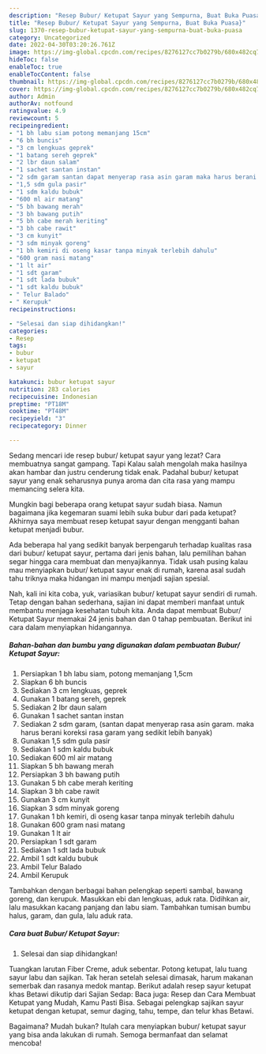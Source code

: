 ```yaml
---
description: "Resep Bubur/ Ketupat Sayur yang Sempurna, Buat Buka Puasa}"
title: "Resep Bubur/ Ketupat Sayur yang Sempurna, Buat Buka Puasa}"
slug: 1370-resep-bubur-ketupat-sayur-yang-sempurna-buat-buka-puasa
category: Uncategorized
date: 2022-04-30T03:20:26.761Z
image: https://img-global.cpcdn.com/recipes/8276127cc7b0279b/680x482cq70/bubur-ketupat-sayur-foto-resep-utama.jpg
hideToc: false
enableToc: true
enableTocContent: false
thumbnail: https://img-global.cpcdn.com/recipes/8276127cc7b0279b/680x482cq70/bubur-ketupat-sayur-foto-resep-utama.jpg
cover: https://img-global.cpcdn.com/recipes/8276127cc7b0279b/680x482cq70/bubur-ketupat-sayur-foto-resep-utama.jpg
author: Admin
authorAv: notfound
ratingvalue: 4.9
reviewcount: 5
recipeingredient:
- "1 bh labu siam potong memanjang 15cm"
- "6 bh buncis"
- "3 cm lengkuas geprek"
- "1 batang sereh geprek"
- "2 lbr daun salam"
- "1 sachet santan instan"
- "2 sdm garam santan dapat menyerap rasa asin garam maka harus berani koreksi rasa garam yang sedikit lebih banyak"
- "1,5 sdm gula pasir"
- "1 sdm kaldu bubuk"
- "600 ml air matang"
- "5 bh bawang merah"
- "3 bh bawang putih"
- "5 bh cabe merah keriting"
- "3 bh cabe rawit"
- "3 cm kunyit"
- "3 sdm minyak goreng"
- "1 bh kemiri di oseng kasar tanpa minyak terlebih dahulu"
- "600 gram nasi matang"
- "1 lt air"
- "1 sdt garam"
- "1 sdt lada bubuk"
- "1 sdt kaldu bubuk"
- " Telur Balado"
- " Kerupuk"
recipeinstructions:

- "Selesai dan siap dihidangkan!"
categories:
- Resep
tags:
- bubur
- ketupat
- sayur

katakunci: bubur ketupat sayur 
nutrition: 283 calories
recipecuisine: Indonesian
preptime: "PT18M"
cooktime: "PT48M"
recipeyield: "3"
recipecategory: Dinner

---
```



Sedang mencari ide resep bubur/ ketupat sayur yang lezat? Cara membuatnya sangat gampang. Tapi Kalau salah mengolah maka hasilnya akan hambar dan justru cenderung tidak enak. Padahal bubur/ ketupat sayur yang enak seharusnya punya aroma dan cita rasa yang mampu memancing selera kita.


Mungkin bagi beberapa orang ketupat sayur sudah biasa. Namun bagaimana jika kegemaran suami lebih suka bubur dari pada ketupat? Akhirnya saya membuat resep ketupat sayur dengan mengganti bahan ketupat menjadi bubur.

Ada beberapa hal yang sedikit banyak berpengaruh terhadap kualitas rasa dari bubur/ ketupat sayur, pertama dari jenis bahan, lalu pemilihan bahan segar hingga cara membuat dan menyajikannya. Tidak usah pusing kalau mau menyiapkan bubur/ ketupat sayur enak di rumah, karena asal sudah tahu triknya maka hidangan ini mampu menjadi sajian spesial.


Nah, kali ini kita coba, yuk, variasikan bubur/ ketupat sayur sendiri di rumah. Tetap dengan bahan sederhana, sajian ini dapat memberi manfaat untuk membantu menjaga kesehatan tubuh kita. Anda dapat membuat Bubur/ Ketupat Sayur memakai 24 jenis bahan dan 0 tahap pembuatan. Berikut ini cara dalam menyiapkan hidangannya.

<!--inarticleads1-->

##### Bahan-bahan dan bumbu yang digunakan dalam pembuatan Bubur/ Ketupat Sayur:

1. Persiapkan 1 bh labu siam, potong memanjang 1,5cm
1. Siapkan 6 bh buncis
1. Sediakan 3 cm lengkuas, geprek
1. Gunakan 1 batang sereh, geprek
1. Sediakan 2 lbr daun salam
1. Gunakan 1 sachet santan instan
1. Sediakan 2 sdm garam, (santan dapat menyerap rasa asin garam. maka harus berani koreksi rasa garam yang sedikit lebih banyak)
1. Gunakan 1,5 sdm gula pasir
1. Sediakan 1 sdm kaldu bubuk
1. Sediakan 600 ml air matang
1. Siapkan 5 bh bawang merah
1. Persiapkan 3 bh bawang putih
1. Gunakan 5 bh cabe merah keriting
1. Siapkan 3 bh cabe rawit
1. Gunakan 3 cm kunyit
1. Siapkan 3 sdm minyak goreng
1. Gunakan 1 bh kemiri, di oseng kasar tanpa minyak terlebih dahulu
1. Gunakan 600 gram nasi matang
1. Gunakan 1 lt air
1. Persiapkan 1 sdt garam
1. Sediakan 1 sdt lada bubuk
1. Ambil 1 sdt kaldu bubuk
1. Ambil  Telur Balado
1. Ambil  Kerupuk


Tambahkan dengan berbagai bahan pelengkap seperti sambal, bawang goreng, dan kerupuk. Masukkan ebi dan lengkuas, aduk rata. Didihkan air, lalu masukkan kacang panjang dan labu siam. Tambahkan tumisan bumbu halus, garam, dan gula, lalu aduk rata. 

<!--inarticleads2-->

##### Cara buat Bubur/ Ketupat Sayur:


1. Selesai dan siap dihidangkan!

Tuangkan larutan Fiber Creme, aduk sebentar. Potong ketupat, lalu tuang sayur labu dan sajikan. Tak heran setelah selesai dimasak, harum makanan semerbak dan rasanya medok mantap. Berikut adalah resep sayur ketupat khas Betawi dikutip dari Sajian Sedap: Baca juga: Resep dan Cara Membuat Ketupat yang Mudah, Kamu Pasti Bisa. Sebagai pelengkap sajikan sayur ketupat dengan ketupat, semur daging, tahu, tempe, dan telur khas Betawi. 

Bagaimana? Mudah bukan? Itulah cara menyiapkan bubur/ ketupat sayur yang bisa anda lakukan di rumah. Semoga bermanfaat dan selamat mencoba!

